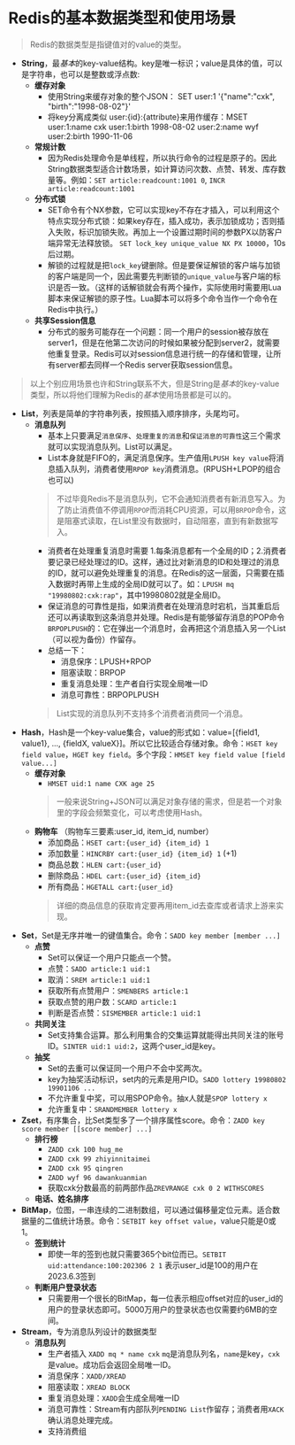 # Redis的基本数据类型和使用场景
>Redis的数据类型是指键值对的value的类型。
- **String**，最*基本*的key-value结构。key是唯一标识；value是具体的值，可以是字符串，也可以是整数或浮点数: 
  - **缓存对象**
    - 使用String来缓存对象的整个JSON： SET user:1 '{"name":"cxk", "birth":"1998-08-02"}'
    - 将key分离成类似 user:{id}:{attribute}来用作缓存：MSET user:1:name cxk user:1:birth 1998-08-02 user:2:name wyf user:2:birth 1990-11-06
  - **常规计数**
    - 因为Redis处理命令是单线程，所以执行命令的过程是原子的。因此String数据类型适合计数场景，如计算访问次数、点赞、转发、库存数量等。例如：`SET article:readcount:1001 0`, `INCR article:readcount:1001`
  - **分布式锁**
    - SET命令有个NX参数，它可以实现key不存在才插入，可以利用这个特点实现分布式锁：如果key存在，插入成功，表示加锁成功；否则插入失败，标识加锁失败。再加上一个设置过期时间的参数PX以防客户端异常无法释放锁。 `SET lock_key unique_value NX PX 10000`，10s后过期。
    - 解锁的过程就是把`lock_key`键删除。但是要保证解锁的客户端与加锁的客户端是同一个，因此需要先判断锁的`unique_value`与客户端的标识是否一致。（这样的话解锁就会有两个操作，实际使用时需要用Lua脚本来保证解锁的原子性。Lua脚本可以将多个命令当作一个命令在Redis中执行。）
  - **共享Session信息**
    - 分布式的服务可能存在一个问题：同一个用户的session被存放在server1，但是在他第二次访问的时候如果被分配到server2，就需要他重复登录。Redis可以对session信息进行统一的存储和管理，让所有server都去同样一个Redis server获取session信息。

>以上个别应用场景也许和String联系不大，但是String是*基本*的key-value类型，所以将他们理解为Redis的*基本*使用场景都是可以的。
- **List**，列表是简单的字符串列表，按照插入顺序排序，头尾均可。
  - **消息队列**
    - 基本上只要满足`消息保序`、`处理重复的消息`和`保证消息的可靠性`这三个需求就可以实现消息队列。List可以满足。
    - List本身就是FIFO的，满足消息保序。生产值用`LPUSH key value`将消息插入队列，消费者使用`RPOP key`消费消息。(RPUSH+LPOP的组合也可以)
    >不过毕竟Redis不是消息队列，它不会通知消费者有新消息写入。为了防止消费值不停调用`RPOP`而消耗CPU资源，可以用`BRPOP`命令，这是阻塞式读取，在List里没有数据时，自动阻塞，直到有新数据写入。
    - 消费者在处理重复消息时需要 1.每条消息都有一个全局的ID；2.消费者要记录已经处理过的ID。这样，通过比对新消息的ID和处理过的消息的ID，就可以避免处理重复的消息。在Redis的这一层面，只需要在插入数据时再带上生成的全局ID就可以了。如：`LPUSH mq "19980802:cxk:rap"`，其中19980802就是全局ID。
    - 保证消息的可靠性是指，如果消费者在处理消息时宕机，当其重启后还可以再读取到这条消息并处理。Redis是有能够留存消息的POP命令`BRPOPLPUSH`的：它在弹出一个消息时，会再把这个消息插入另一个List（可以视为备份）作留存。
    - 总结一下：
      - 消息保序：LPUSH+RPOP
      - 阻塞读取：BRPOP
      - 重复消息处理：生产者自行实现全局唯一ID
      - 消息可靠性：BRPOPLPUSH
    >List实现的消息队列不支持多个消费者消费同一个消息。
- **Hash**，Hash是一个key-value集合，value的形式如：value=[{field1, value1}, ..., {fieldX, valueX}]。所以它比较适合存储对象。命令：`HSET key field value`，`HGET key field`。多个字段：`HMSET key field value [field value...]`
  - **缓存对象**
    - `HMSET uid:1 name CXK age 25`
    >一般来说String+JSON可以满足对象存储的需求，但是若一个对象里的字段会频繁变化，可以考虑使用Hash。
  - **购物车** （购物车三要素:user_id, item_id, number）
    - 添加商品：`HSET cart:{user_id} {item_id} 1`
    - 添加数量：`HINCRBY cart:{user_id} {item_id} 1` (+1)
    - 商品总数：`HLEN cart:{user_id}`
    - 删除商品：`HDEL cart:{user_id} {item_id}`
    - 所有商品：`HGETALL cart:{user_id}`
    >详细的商品信息的获取肯定要再用item_id去查库或者请求上游来实现。
- **Set**，Set是无序并唯一的键值集合。命令：`SADD key member [member ...]`
  - **点赞**
    - Set可以保证一个用户只能点一个赞。
    - 点赞：`SADD article:1 uid:1`
    - 取消：`SREM article:1 uid:1`
    - 获取所有点赞用户：`SMENBERS article:1`
    - 获取点赞的用户数：`SCARD article:1`
    - 判断是否点赞：`SISMEMBER article:1 uid:1`
  - **共同关注**
    - Set支持集合运算。那么利用集合的交集运算就能得出共同关注的账号ID。`SINTER uid:1 uid:2`，这两个user_id是key。
  - **抽奖**
    - Set的去重可以保证同一个用户不会中奖两次。
    - key为抽奖活动标识，set内的元素是用户ID。`SADD lottery 19980802 19901106 ...`
    - 不允许重复中奖，可以用SPOP命令。抽x人就是`SPOP lottery x`
    - 允许重复中：`SRANDMEMBER lottery x`
- **Zset**，有序集合，比Set类型多了一个排序属性score。命令：`ZADD key score member [[score member] ...]`
  - **排行榜**
    - `ZADD cxk 100 hug_me`
    - `ZADD cxk 99 zhiyinnitaimei`
    - `ZADD cxk 95 qingren`
    - `ZADD wyf 96 dawankuanmian`
    - 获取cxk分数最高的前两部作品`ZREVRANGE cxk 0 2 WITHSCORES`
  - **电话、姓名排序**
- **BitMap**，位图，一串连续的二进制数组，可以通过偏移量定位元素。适合数据量的二值统计场景。命令：`SETBIT key offset value`，value只能是0或1。
  - **签到统计**
    - 即使一年的签到也就只需要365个bit位而已。`SETBIT uid:attendance:100:202306 2 1` 表示user_id是100的用户在2023.6.3签到
  - **判断用户登录状态**
    - 只需要用一个很长的BitMap，每一位表示相应offset对应的user_id的用户的登录状态即可。5000万用户的登录状态也仅需要约6MB的空间。
- **Stream**，专为消息队列设计的数据类型
  - **消息队列**
    - 生产者插入 `XADD mq * name cxk` `mq`是消息队列名，`name`是key，`cxk`是value。成功后会返回全局唯一ID。
    - 消息保序：`XADD/XREAD`
    - 阻塞读取：`XREAD BLOCK`
    - 重复消息处理：`XADD`会生成全局唯一ID
    - 消息可靠性：Stream有内部队列`PENDING List`作留存；消费者用`XACK`确认消息处理完成。
    - 支持消费组